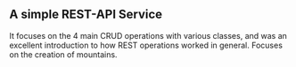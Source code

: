 ## A simple REST-API Service

It focuses on the 4 main CRUD operations with various classes, and was an excellent introduction to how REST operations worked in general. Focuses on the creation of mountains.
